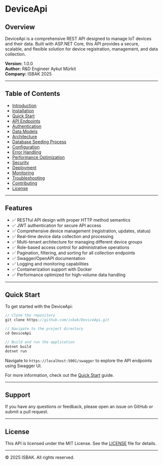 # DeviceApi

## Overview

DeviceApi is a comprehensive REST API designed to manage IoT devices and their data. Built with ASP.NET Core, this API provides a secure, scalable, and flexible solution for device registration, management, and data collection.

**Version:** 1.0.0  
**Author:** R&D Engineer Aykut Mürkit  
**Company:** ISBAK 2025

---

## Table of Contents

- [Introduction](01-Introduction.md)
- [Installation](02-Installation.md)
- [Quick Start](03-Quick-Start.md)
- [API Endpoints](04-API-Endpoints.md)
- [Authentication](05-Authentication.md)
- [Data Models](06-Data-Models.md)
- [Architecture](06-Architecture.md)
- [Database Seeding Process](07-Seeding-Process.md)
- [Configuration](08-Configuration.md)
- [Error Handling](09-Error-Handling.md)
- [Performance Optimization](10-Performance-Optimization.md)
- [Security](11-Security.md)
- [Deployment](12-Deployment.md)
- [Monitoring](13-Monitoring.md)
- [Troubleshooting](14-Troubleshooting.md)
- [Contributing](15-Contributing.md)
- [License](16-License.md)

---

## Features

- ✅ RESTful API design with proper HTTP method semantics
- ✅ JWT authentication for secure API access
- ✅ Comprehensive device management (registration, updates, status)
- ✅ Real-time device data collection and processing
- ✅ Multi-tenant architecture for managing different device groups
- ✅ Role-based access control for administrative operations
- ✅ Pagination, filtering, and sorting for all collection endpoints
- ✅ Swagger/OpenAPI documentation
- ✅ Logging and monitoring capabilities
- ✅ Containerization support with Docker
- ✅ Performance optimized for high-volume data handling

---

## Quick Start

To get started with the DeviceApi:

```csharp
// Clone the repository
git clone https://github.com/isbak/DeviceApi.git

// Navigate to the project directory
cd DeviceApi

// Build and run the application
dotnet build
dotnet run
```

Navigate to `https://localhost:5001/swagger` to explore the API endpoints using Swagger UI.

For more information, check out the [Quick Start](03-Quick-Start.md) guide.

---

## Support

If you have any questions or feedback, please open an issue on GitHub or submit a pull request.

---

## License

This API is licensed under the MIT License. See the [LICENSE](../../LICENSE) file for details.

---

© 2025 ISBAK. All rights reserved. 